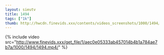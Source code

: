 ```yaml
--- 
layout: sieutv
title: 1494
tags: ["1k"]
thumb: http://hwcdn.finevids.xxx/contents/videos_screenshots/1000/1494/preview.mp4.jpg
---
```

{% include video src="http://www.finevids.xxx/get_file/1/aec0e05333ab457014b4b1a784ae7b7a/1000/1494/1494.mp4/" %} 
